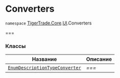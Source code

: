 
# Converters

`namespace` [TigerTrade.Core](../../TigerTrade.Core.md).[UI](../../TigerTrade.Core/UI.md).Converters

===


### Классы
| Название | Описание |
| --- | --- |
| [`EnumDescriptionTypeConverter`](./Converters/EnumDescriptionTypeConverter.cs.md) | *===* |
